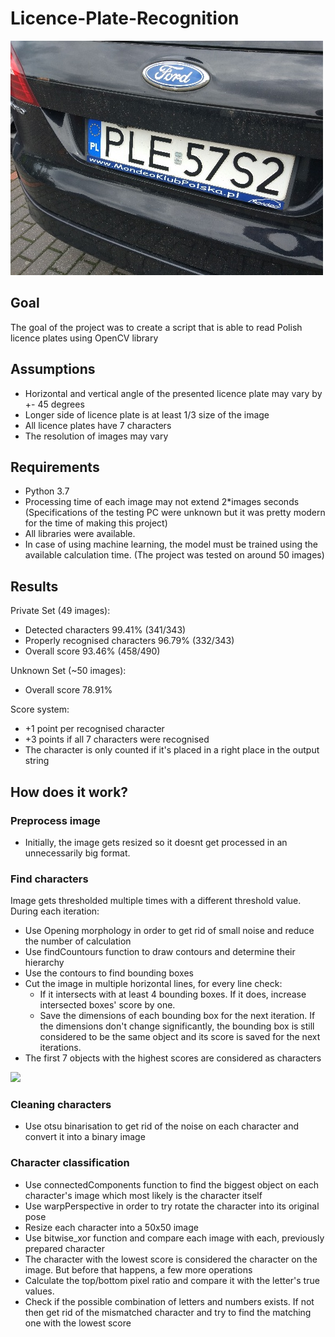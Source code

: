 # Licence-Plate-Recognition
![](img/plate.jpg)
## Goal
The goal of the project was to create a script that is able to read Polish licence plates using OpenCV library
## Assumptions
* Horizontal and vertical angle of the presented licence plate may vary by +- 45 degrees
* Longer side of licence plate is at least 1/3 size of the image
* All licence plates have 7 characters
* The resolution of images may vary

## Requirements
* Python 3.7
* Processing time of each image may not extend 2\*images seconds (Specifications of the testing PC were unknown but it was pretty modern for the time of making this project)
* All libraries were available.
* In case of using machine learning, the model must be trained using the available calculation time. (The project was tested on around 50 images)

## Results
Private Set (49 images):
* Detected characters 99.41% (341/343)
* Properly recognised characters 96.79% (332/343)
* Overall score 93.46% (458/490)

Unknown Set (~50 images):
* Overall score 78.91%

Score system:
* +1 point per recognised character
* +3 points if all 7 characters were recognised
* The character is only counted if it's placed in a right place in the output string

## How does it work?
### Preprocess image
* Initially, the image gets resized so it doesnt get processed in an unnecessarily big format.
### Find characters
Image gets thresholded multiple times with a different threshold value. During each iteration:
* Use Opening morphology in order to get rid of small noise and reduce the number of calculation
* Use findCountours function to draw contours and determine their hierarchy
* Use the contours to find bounding boxes
* Cut the image in multiple horizontal lines, for every line check:
  * If it intersects with at least 4 bounding boxes. If it does, increase intersected boxes' score by one.
  * Save the dimensions of each bounding box for the next iteration. If the dimensions don't change significantly, the bounding box is still considered to be the same object and its score is saved for the next iterations. 
* The first 7 objects with the highest scores are considered as characters

![](img/54m7dp.gif)

### Cleaning characters
* Use otsu binarisation to get rid of the noise on each character and convert it into a binary image

### Character classification
* Use connectedComponents function to find the biggest object on each character's image which most likely is the character itself
* Use warpPerspective in order to try rotate the character into its original pose
* Resize each character into a 50x50 image
* Use bitwise_xor function and compare each image with each, previously prepared character
* The character with the lowest score is considered the character on the image. But before that happens, a few more operations
 * Calculate the top/bottom pixel ratio and compare it with the letter's true values.
 * Check if the possible combination of letters and numbers exists. If not then get rid of the mismatched character and try to find the matching one with the lowest score

